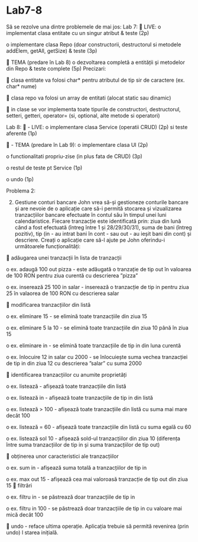 # Lab7-8

Să se rezolve una dintre problemele de mai jos:
Lab 7:
 LIVE:
o implementat clasa entitate cu un singur atribut & teste (2p)

o implementare clasa Repo (doar constructorii, destructorul si metodele addElem,
getAll, getSize) & teste (3p)

 TEMA (predare în Lab 8)
o dezvoltarea completă a entității și metodelor din Repo & teste complete (5p)
Precizari:

 clasa entitate va folosi char* pentru atributul de tip sir de caractere (ex. char* nume)

 clasa repo va folosi un array de entitati (alocat static sau dinamic)

 in clase se vor implementa toate tipurile de constructori, destructorul, setteri, getteri,
operator= (si, optional, alte metode si operatori)

Lab 8:
 - LIVE:
o implementare clasa Service (operatii CRUD) (2p) si teste aferente (1p)

 - TEMA (predare în Lab 9):
o implementare clasa UI (2p)

o functionalitati propriu-zise (in plus fata de CRUD) (3p)

o restul de teste pt Service (1p)

o undo (1p) 

Problema 2:

2. Gestiune conturi bancare
John vrea să-și gestioneze conturile bancare și are nevoie de o aplicație care să-i
permită stocarea și vizualizarea tranzacțiilor bancare efectuate în contul său în timpul
unei luni calendaristice. Fiecare tranzacție este identificată prin: ziua din lună când a
fost efectuată (întreg între 1 și 28/29/30/31), suma de bani (întreg pozitiv), tip (in - au
intrat bani în cont - sau out - au ieșit bani din cont) și descriere. Creați o aplicație care să-l ajute pe John oferindu-i următoarele funcționalități:

 adăugarea unei tranzacții în lista de tranzacții

o ex. adaugă 100 out pizza - este adăugată o tranzație de tip out în valoarea de
100 RON pentru ziua curentă cu descrierea ”pizza”

o ex. inserează 25 100 in salar - inserează o tranzacție de tip in pentru ziua 25 în
valaorea de 100 RON cu descrierea salar

 modificarea tranzacțiilor din listă

o ex. eliminare 15 - se elimină toate tranzacțiile din ziua 15

o ex. eliminare 5 la 10 - se elimină toate tranzacțiile din ziua 10 până în ziua 15

o ex. eliminare in - se elimină toate tranzacțiile de tip in din luna curentă

o ex. înlocuire 12 in salar cu 2000 - se înlocuiește suma vechea tranzacției de tip
in din ziua 12 cu descrierea ”salar” cu suma 2000

 identificarea tranzacțiilor cu anumite proprietăți

o ex. listează - afișează toate tranzacțiile din listă

o ex. listează in - afișează toate tranzacțiile de tip in din listă

o ex. listează > 100 - afișează toate tranzacțiile din listă cu suma mai mare decât
100

o ex. listează = 60 - afișează toate tranzacțiile din listă cu suma egală cu 60

o ex. listează sol 10 - afișează sold-ul tranzacțiilor din ziua 10 (diferența între
suma tranzacțiilor de tip in și suma tranzacțiilor de tip out)

 obținerea unor caracteristici ale tranzacțiilor

o ex. sum in - afișează suma totală a tranzacțiilor de tip in

o ex. max out 15 - afișează cea mai valoroasă tranzacție de tip out din ziua 15
 filtrări

o ex. filtru in - se păstrează doar tranzacțiile de tip in

o ex. filtru in 100 - se păstrează doar tranzacțiile de tip in cu valoare mai mică
decât 100

 undo - reface ultima operație. Aplicația trebuie să permită revenirea (prin undo) l
starea inițială. 

